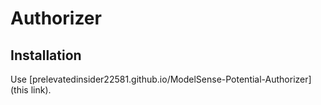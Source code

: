 # Authorizer
## Installation
Use [prelevatedinsider22581.github.io/ModelSense-Potential-Authorizer](this link).
